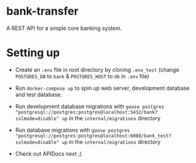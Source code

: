 # bank-transfer

A REST API for a simple core banking system.

# Setting up

- Create an `.env` file in root directory by cloning `.env_test` (change `POSTGRES_DB` to `bank` & `POSTGRES_HOST` to `db` in `.env` file)

- Run `docker-compose up` to spin up web server, development database and test database.

- Run development database migrations with `goose postgres "postgresql://postgres:postgres@localhost:5432/bank?sslmode=disable" up` in the `internal/migrations` directory
  
- Run database migrations with `goose postgres "postgresql://postgres:postgres@localhost:6000/bank_test?sslmode=disable" up` in the `internal/migrations` directory
  
- Check out APIDocs next ;)

